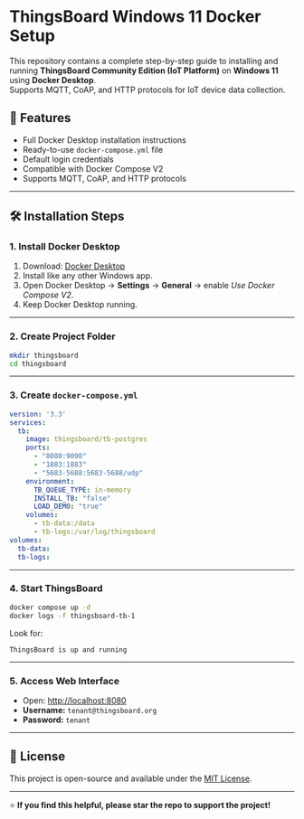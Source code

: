 # ThingsBoard Windows 11 Docker Setup

This repository contains a complete step-by-step guide to installing and running **ThingsBoard Community Edition (IoT Platform)** on **Windows 11** using **Docker Desktop**.  
Supports MQTT, CoAP, and HTTP protocols for IoT device data collection.

## 📌 Features
- Full Docker Desktop installation instructions
- Ready-to-use `docker-compose.yml` file
- Default login credentials
- Compatible with Docker Compose V2
- Supports MQTT, CoAP, and HTTP protocols

---

## 🛠 Installation Steps

### **1. Install Docker Desktop**
1. Download: [Docker Desktop](https://www.docker.com/products/docker-desktop)  
2. Install like any other Windows app.  
3. Open Docker Desktop → **Settings** → **General** → enable *Use Docker Compose V2*.  
4. Keep Docker Desktop running.  

---

### **2. Create Project Folder**
```bash
mkdir thingsboard
cd thingsboard
````

---

### **3. Create `docker-compose.yml`**

```yaml
version: '3.3'
services:
  tb:
    image: thingsboard/tb-postgres
    ports:
      - "8080:9090"
      - "1883:1883"
      - "5683-5688:5683-5688/udp"
    environment:
      TB_QUEUE_TYPE: in-memory
      INSTALL_TB: "false"
      LOAD_DEMO: "true"
    volumes:
      - tb-data:/data
      - tb-logs:/var/log/thingsboard
volumes:
  tb-data:
  tb-logs:
```

---

### **4. Start ThingsBoard**

```bash
docker compose up -d
docker logs -f thingsboard-tb-1
```

Look for:

```
ThingsBoard is up and running
```

---

### **5. Access Web Interface**

* Open: [http://localhost:8080](http://localhost:8080)
* **Username:** `tenant@thingsboard.org`
* **Password:** `tenant`


---

## 📜 License

This project is open-source and available under the [MIT License](LICENSE).

---

⭐ **If you find this helpful, please star the repo to support the project!**

```
